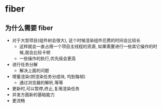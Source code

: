 # fiber

## 为什么需要 fiber 
- 对于大型项目(组件树会很大), 这个时候渲染组件花费的时间会比较长
  - 这样就会一直占用一个项目主线程的资源, 如果需要进行一些其它操作的时候,就会比较卡顿
  - 一些操作的执行,优先级会更高
- 进行任务分解
  - 解决上面的问题
- 增量渲染(把渲染任务分成块, 均到每帧)
  - 通过浏览器的解析,等等
- 更新时,可以暂停,终止,复用渲染任务
- 并发方面新的基础能力
- 更流畅

